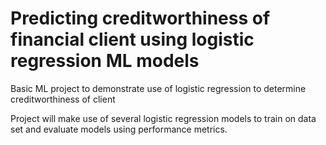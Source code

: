 # Predicting creditworthiness of financial client using logistic regression ML models

Basic ML project to demonstrate use of logistic regression to determine creditworthiness of client


Project will make use of several logistic regression models to train on data set and evaluate models using performance metrics.
